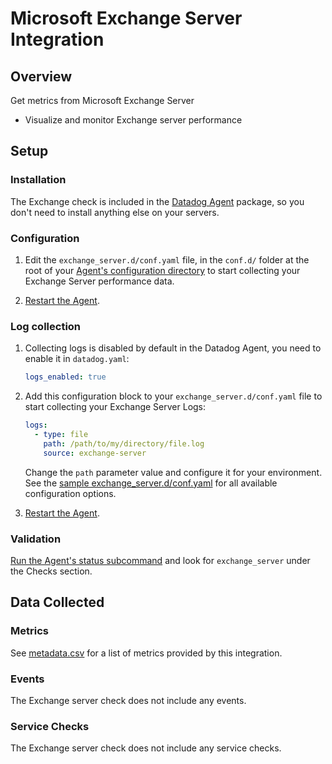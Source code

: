# Microsoft Exchange Server Integration

## Overview

Get metrics from Microsoft Exchange Server

- Visualize and monitor Exchange server performance

## Setup

### Installation

The Exchange check is included in the [Datadog Agent][1] package, so you don't need to install anything else on your servers.

### Configuration

1. Edit the `exchange_server.d/conf.yaml` file, in the `conf.d/` folder at the root of your [Agent's configuration directory][2] to start collecting your Exchange Server performance data.

2. [Restart the Agent][3].

### Log collection

1. Collecting logs is disabled by default in the Datadog Agent, you need to enable it in `datadog.yaml`:

   ```yaml
   logs_enabled: true
   ```

2. Add this configuration block to your `exchange_server.d/conf.yaml` file to start collecting your Exchange Server Logs:

   ```yaml
   logs:
     - type: file
       path: /path/to/my/directory/file.log
       source: exchange-server
   ```

   Change the `path` parameter value and configure it for your environment.
   See the [sample exchange_server.d/conf.yaml][6] for all available configuration options.

3. [Restart the Agent][3].


### Validation

[Run the Agent's status subcommand][4] and look for `exchange_server` under the Checks section.

## Data Collected

### Metrics

See [metadata.csv][5] for a list of metrics provided by this integration.

### Events

The Exchange server check does not include any events.

### Service Checks

The Exchange server check does not include any service checks.

[1]: https://app.datadoghq.com/account/settings#agent
[2]: https://docs.datadoghq.com/agent/guide/agent-configuration-files/#agent-configuration-directory
[3]: https://docs.datadoghq.com/agent/guide/agent-commands/#start-stop-and-restart-the-agent
[4]: https://docs.datadoghq.com/agent/guide/agent-commands/#agent-status-and-information
[5]: https://github.com/DataDog/integrations-core/blob/master/exchange_server/metadata.csv
[6]: https://github.com/DataDog/integrations-core/blob/master/exchange_server/datadog_checks/exchange_server/data/conf.yaml.example
